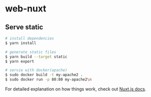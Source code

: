 # web-nuxt

## Serve static

```bash
# install dependencies
$ yarn install

# generate static files
$ yarn build --target static
$ yarn export

# servie with docker(apache)
$ sudo docker build -t my-apache2 .
$ sudo docker run -p 80:80 my-apache2\n
```

For detailed explanation on how things work, check out [Nuxt.js docs](https://nuxtjs.org).
